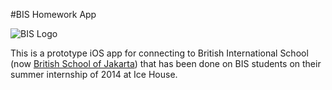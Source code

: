 #BIS Homework App

![BIS Logo](http://s24.postimg.org/v8nhls76p/logo_bis_2x.png)

This is a prototype iOS app for connecting to British International School (now [British School of Jakarta](http://www.bsj.sch.id)) that has been done on BIS students on their summer internship of 2014 at Ice House.

